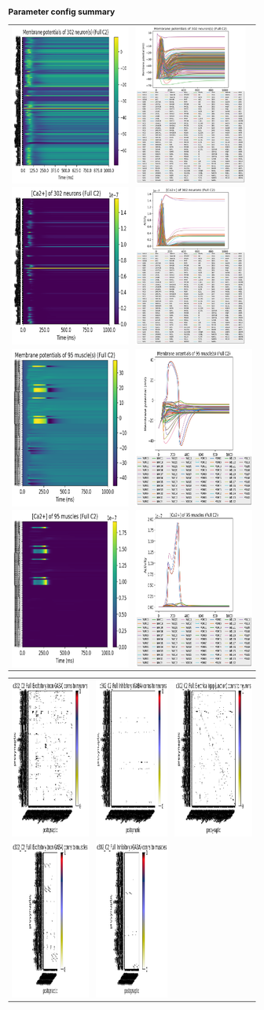 ### Parameter config summary 
<table>

<tr>
  <td><a href="neurons_C2_Full.png"><img alt=" " src="neurons_C2_Full.png" height="320"/></a></td>
  <td><a href="traces_neuron_Full_C2.png"><img alt=" " src="traces_neuron_Full_C2.png" height="320"/></a></td>
</tr>

<tr>
  <td><a href="neuron_activity_C2_Full.png"><img alt=" " src="neuron_activity_C2_Full.png" height="320"/></a></td>
  <td><a href="traces_neuron_activity_Full_C2.png"><img alt=" " src="traces_neuron_activity_Full_C2.png" height="320"/></a></td>
</tr>

<tr>
  <td><a href="muscles_C2_Full.png"><img alt=" " src="muscles_C2_Full.png" height="320"/></a></td>
  <td><a href="traces_muscles_Full_C2.png"><img alt=" " src="traces_muscles_Full_C2.png" height="320"/></a></td>
</tr>

<tr>
  <td><a href="muscle_activity_C2_Full.png"><img alt=" " src="muscle_activity_C2_Full.png" height="320"/></a></td>
  <td><a href="traces_muscles_activity_Full_C2.png"><img alt=" " src="traces_muscles_activity_Full_C2.png" height="320"/></a></td>
</tr>
</table>
<table>

<tr><td><a href="c302_C2_Full_exc_to_neurons.png"><img alt=" " src="c302_C2_Full_exc_to_neurons.png" height="320"/></a></td>

  <td><a href="c302_C2_Full_inh_to_neurons.png"><img alt=" " src="c302_C2_Full_inh_to_neurons.png" height="320"/></a></td>

  <td><a href="c302_C2_Full_elec_to_neurons.png"><img alt=" " src="c302_C2_Full_elec_to_neurons.png" height="320"/></a></td></tr>

<tr><td><a href="c302_C2_Full_exc_to_muscles.png"><img alt=" " src="c302_C2_Full_exc_to_muscles.png" height="320"/></a></td>

  <td><a href="c302_C2_Full_inh_to_muscles.png"><img alt=" " src="c302_C2_Full_inh_to_muscles.png" height="320"/></a></td></tr>
</table>
